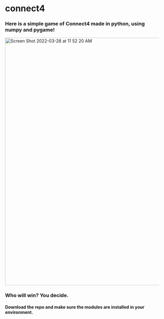 # connect4

### Here is a simple game of Connect4 made in python, using numpy and pygame!

<img width="812" alt="Screen Shot 2022-03-28 at 11 52 20 AM" src="https://user-images.githubusercontent.com/19939597/160438470-fa1c4c5f-e902-4aaa-9769-380d4e7a6751.png">


### Who will win? You decide.

#### Download the repo and make sure the modules are installed in your environment.
